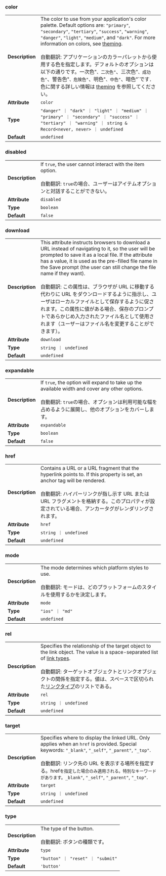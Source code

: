 ### color

|                 |                                                                                                                                                                                                                                                                                                                                                                                                                                                                                                                                                                     |
| --------------- | ------------------------------------------------------------------------------------------------------------------------------------------------------------------------------------------------------------------------------------------------------------------------------------------------------------------------------------------------------------------------------------------------------------------------------------------------------------------------------------------------------------------------------------------------------------------- |
| **Description** | The color to use from your application's color palette. Default options are: `"primary"`, `"secondary"`, `"tertiary"`, `"success"`, `"warning"`, `"danger"`, `"light"`, `"medium"`, and `"dark"`. For more information on colors, see [theming](/docs/theming/basics).<br /><br />自動翻訳: アプリケーションのカラーパレットから使用する色を指定します。デフォルトのオプションは以下の通りです。一次色"`、二次色"`、三次色"`、成功色"`、警告色"`、危険色"`、明色"`、中色"`、暗色"`です．色に関する詳しい情報は [theming](/docs/theming/basics) を参照してください。 |
| **Attribute**   | `color`                                                                                                                                                                                                                                                                                                                                                                                                                                                                                                                                                             |
| **Type**        | `"danger" ｜ "dark" ｜ "light" ｜ "medium" ｜ "primary" ｜ "secondary" ｜ "success" ｜ "tertiary" ｜ "warning" ｜ string & Record<never, never> ｜ undefined`                                                                                                                                                                                                                                                                                                                                                                                                       |
| **Default**     | `undefined`                                                                                                                                                                                                                                                                                                                                                                                                                                                                                                                                                         |

### disabled

|                 |                                                                                                                                                     |
| --------------- | --------------------------------------------------------------------------------------------------------------------------------------------------- |
| **Description** | If `true`, the user cannot interact with the item option.<br /><br />自動翻訳: `true`の場合、ユーザーはアイテムオプションと対話することができない。 |
| **Attribute**   | `disabled`                                                                                                                                          |
| **Type**        | `boolean`                                                                                                                                           |
| **Default**     | `false`                                                                                                                                             |

### download

|                 |                                                                                                                                                                                                                                                                                                                                                                                                                                                                                                                                                                                                       |
| --------------- | ----------------------------------------------------------------------------------------------------------------------------------------------------------------------------------------------------------------------------------------------------------------------------------------------------------------------------------------------------------------------------------------------------------------------------------------------------------------------------------------------------------------------------------------------------------------------------------------------------- |
| **Description** | This attribute instructs browsers to download a URL instead of navigating to it, so the user will be prompted to save it as a local file. If the attribute has a value, it is used as the pre-filled file name in the Save prompt (the user can still change the file name if they want).<br /><br />自動翻訳: この属性は、ブラウザが URL に移動する代わりに URL をダウンロードするように指示し、ユーザはローカルファイルとして保存するように促されます。この属性に値がある場合、保存のプロンプトであらかじめ入力されたファイル名として使用されます（ユーザーはファイル名を変更することができます）。 |
| **Attribute**   | `download`                                                                                                                                                                                                                                                                                                                                                                                                                                                                                                                                                                                            |
| **Type**        | `string ｜ undefined`                                                                                                                                                                                                                                                                                                                                                                                                                                                                                                                                                                                 |
| **Default**     | `undefined`                                                                                                                                                                                                                                                                                                                                                                                                                                                                                                                                                                                           |

### expandable

|                 |                                                                                                                                                                                                               |
| --------------- | ------------------------------------------------------------------------------------------------------------------------------------------------------------------------------------------------------------- |
| **Description** | If `true`, the option will expand to take up the available width and cover any other options.<br /><br />自動翻訳: `true`の場合、オプションは利用可能な幅を占めるように展開し、他のオプションをカバーします。 |
| **Attribute**   | `expandable`                                                                                                                                                                                                  |
| **Type**        | `boolean`                                                                                                                                                                                                     |
| **Default**     | `false`                                                                                                                                                                                                       |

### href

|                 |                                                                                                                                                                                                                                                                                       |
| --------------- | ------------------------------------------------------------------------------------------------------------------------------------------------------------------------------------------------------------------------------------------------------------------------------------- |
| **Description** | Contains a URL or a URL fragment that the hyperlink points to. If this property is set, an anchor tag will be rendered.<br /><br />自動翻訳: ハイパーリンクが指し示す URL または URL フラグメントを格納する。このプロパティが設定されている場合、アンカータグがレンダリングされます。 |
| **Attribute**   | `href`                                                                                                                                                                                                                                                                                |
| **Type**        | `string ｜ undefined`                                                                                                                                                                                                                                                                 |
| **Default**     | `undefined`                                                                                                                                                                                                                                                                           |

### mode

|                 |                                                                                                                                           |
| --------------- | ----------------------------------------------------------------------------------------------------------------------------------------- |
| **Description** | The mode determines which platform styles to use.<br /><br />自動翻訳: モードは、どのプラットフォームのスタイルを使用するかを決定します。 |
| **Attribute**   | `mode`                                                                                                                                    |
| **Type**        | `"ios" ｜ "md"`                                                                                                                           |
| **Default**     | `undefined`                                                                                                                               |

### rel

|                 |                                                                                                                                                                                                                                                                                                                                                                                                |
| --------------- | ---------------------------------------------------------------------------------------------------------------------------------------------------------------------------------------------------------------------------------------------------------------------------------------------------------------------------------------------------------------------------------------------- |
| **Description** | Specifies the relationship of the target object to the link object. The value is a space-separated list of [link types](https://developer.mozilla.org/en-US/docs/Web/HTML/Link_types).<br /><br />自動翻訳: ターゲットオブジェクトとリンクオブジェクトの関係を指定する。値は、スペースで区切られた[リンクタイプ](https://developer.mozilla.org/en-US/docs/Web/HTML/Link_types)のリストである。 |
| **Attribute**   | `rel`                                                                                                                                                                                                                                                                                                                                                                                          |
| **Type**        | `string ｜ undefined`                                                                                                                                                                                                                                                                                                                                                                          |
| **Default**     | `undefined`                                                                                                                                                                                                                                                                                                                                                                                    |

### target

|                 |                                                                                                                                                                                                                                                                                                                              |
| --------------- | ---------------------------------------------------------------------------------------------------------------------------------------------------------------------------------------------------------------------------------------------------------------------------------------------------------------------------- |
| **Description** | Specifies where to display the linked URL. Only applies when an `href` is provided. Special keywords: `"_blank"`, `"_self"`, `"_parent"`, `"_top"`.<br /><br />自動翻訳: リンク先の URL を表示する場所を指定する。href`を指定した場合のみ適用される。特別なキーワードがあります。_blank"`, `"_self"`, `"_parent"`, `"_top"`. |
| **Attribute**   | `target`                                                                                                                                                                                                                                                                                                                     |
| **Type**        | `string ｜ undefined`                                                                                                                                                                                                                                                                                                        |
| **Default**     | `undefined`                                                                                                                                                                                                                                                                                                                  |

### type

|                 |                                                                 |
| --------------- | --------------------------------------------------------------- |
| **Description** | The type of the button.<br /><br />自動翻訳: ボタンの種類です。 |
| **Attribute**   | `type`                                                          |
| **Type**        | `"button" ｜ "reset" ｜ "submit"`                               |
| **Default**     | `'button'`                                                      |
